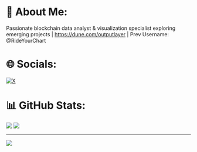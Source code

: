 # 💫 About Me:
Passionate blockchain data analyst & visualization specialist exploring emerging projects | https://dune.com/outputlayer | Prev Username: @RideYourChart<br>


# 🌐 Socials:
[![X](https://img.shields.io/badge/X-black.svg?logo=X&logoColor=white)](https://x.com/outputlayer)





# 📊 GitHub Stats:

![](https://github-readme-streak-stats.herokuapp.com/?user=Outputlayer&theme=dark&hide_border=false)
![](https://github-readme-stats.vercel.app/api/top-langs/?username=Outputlayer&theme=dark&hide_border=false&include_all_commits=true&count_private=false&layout=compact)


---
[![](https://visitcount.itsvg.in/api?id=Outputlayer&icon=0&color=0)](https://visitcount.itsvg.in)

<!-- Proudly created with GPRM ( https://gprm.itsvg.in ) -->
